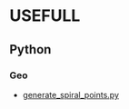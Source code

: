 # USEFULL
## Python
### Geo
- [generate_spiral_points.py](https://github.com/streetU/usefull_functions/blob/main/python/generate_spiral_points.py)
